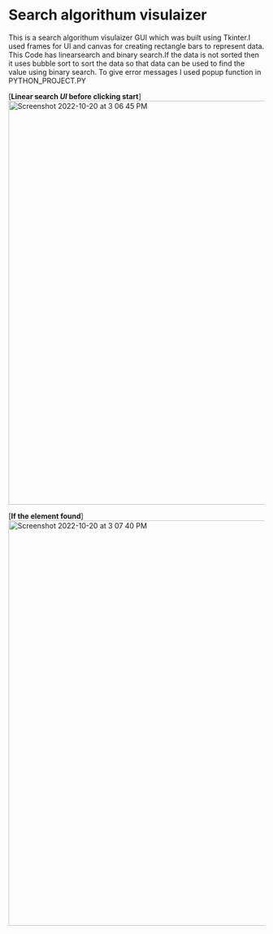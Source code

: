 # Search algorithum visulaizer

This is a search algorithum visulaizer GUI which was built using Tkinter.I used frames for UI and canvas for creating rectangle bars to represent data.
This Code has linearsearch and binary search.If the data is not sorted then it uses bubble sort to sort the data so that data can be used to find the value using binary search.
To give error messages I used popup function in PYTHON_PROJECT.PY

[**Linear search _UI_ before clicking start**]
<img width="795" alt="Screenshot 2022-10-20 at 3 06 45 PM" src="https://user-images.githubusercontent.com/96576837/196913857-431d1a88-83cf-4e98-a473-5a5d17524baa.png">

[**If the __element found__**]<img width="798" alt="Screenshot 2022-10-20 at 3 07 40 PM" src="https://user-images.githubusercontent.com/96576837/196916076-6d558d41-0527-4515-9a69-a751b33065da.png">
